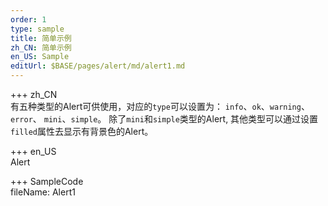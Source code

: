 ```yaml
---   
order: 1  
type: sample  
title: 简单示例   
zh_CN: 简单示例   
en_US: Sample
editUrl: $BASE/pages/alert/md/alert1.md
---      
```


+++ zh_CN   
有五种类型的Alert可供使用，对应的<Code>type</Code>可以设置为： <Code>info</Code>、<Code>ok</Code>、<Code>warning</Code>、<Code>error</Code>、
<Code>mini</Code>、<Code>simple</Code>。
除了<Code>mini</Code>和<Code>simple</Code>类型的Alert, 其他类型可以通过设置<Code>filled</Code>属性去显示有背景色的Alert。


+++ en_US   
Alert

+++ SampleCode  
fileName: Alert1
